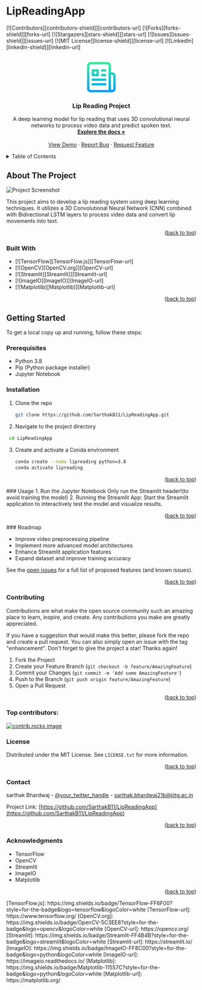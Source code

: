 # LipReadingApp
<!-- Improved compatibility of back to top link: See: https://github.com/othneildrew/Best-README-Template/pull/73 -->
<a id="readme-top"></a>

<!-- PROJECT SHIELDS -->
[![Contributors][contributors-shield]][contributors-url]
[![Forks][forks-shield]][forks-url]
[![Stargazers][stars-shield]][stars-url]
[![Issues][issues-shield]][issues-url]
[![MIT License][license-shield]][license-url]
[![LinkedIn][linkedin-shield]][linkedin-url]

<!-- PROJECT LOGO -->
<br />
<div align="center">
  <a href="https://github.com/SarthakB11/LipReadingApp">
    <img src="images/logo.png" alt="Logo" width="80" height="80">
  </a>

<h3 align="center">Lip Reading Project</h3>

  <p align="center">
    A deep learning model for lip reading that uses 3D convolutional neural networks to process video data and predict spoken text.
    <br />
    <a href="https://github.com/SarthakB11/LipReadingApp"><strong>Explore the docs »</strong></a>
    <br />
    <br />
    <a href="https://github.com/SarthakB11/LipReadingApp">View Demo</a>
    ·
    <a href="https://github.com/SarthakB11/LipReadingApp/issues/new?labels=bug&template=bug-report---.md">Report Bug</a>
    ·
    <a href="https://github.com/SarthakB11/LipReadingApp/issues/new?labels=enhancement&template=feature-request---.md">Request Feature</a>
  </p>
</div>

<!-- TABLE OF CONTENTS -->
<details>
  <summary>Table of Contents</summary>
  <ol>
    <li><a href="#about-the-project">About The Project</a></li>
    <li><a href="#built-with">Built With</a></li>
    <li><a href="#getting-started">Getting Started</a></li>
    <li><a href="#usage">Usage</a></li>
    <li><a href="#roadmap">Roadmap</a></li>
    <li><a href="#contributing">Contributing</a></li>
    <li><a href="#license">License</a></li>
    <li><a href="#contact">Contact</a></li>
    <li><a href="#acknowledgments">Acknowledgments</a></li>
  </ol>
</details>

<!-- ABOUT THE PROJECT -->
## About The Project

![Project Screenshot](images/screenshot.png)

This project aims to develop a lip reading system using deep learning techniques. It utilizes a 3D Convolutional Neural Network (CNN) combined with Bidirectional LSTM layers to process video data and convert lip movements into text. 

<p align="right">(<a href="#readme-top">back to top</a>)</p>

### Built With

* [![TensorFlow][TensorFlow.js]][TensorFlow-url]
* [![OpenCV][OpenCV.org]][OpenCV-url]
* [![Streamlit][Streamlit]][Streamlit-url]
* [![ImageIO][ImageIO]][ImageIO-url]
* [![Matplotlib][Matplotlib]][Matplotlib-url]

<p align="right">(<a href="#readme-top">back to top</a>)</p>

<!-- GETTING STARTED -->
## Getting Started

To get a local copy up and running, follow these steps:

### Prerequisites

* Python 3.8
* Pip (Python package installer)
* Jupyter Notebook

### Installation

1. Clone the repo
   ```sh
   git clone https://github.com/SarthakB11/LipReadingApp.git
   ```
2. Navigate to the project directory
  ```sh
   cd LipReadingApp
   ```
3. Create and activate a Conda environment
   ```sh
   conda create --name lipreading python=3.8
   conda activate lipreading
   ```
<p align="right">(<a href="#readme-top">back to top</a>)</p>
<!-- USAGE EXAMPLES -->
### Usage
1. Run the Jupyter Notebook
   Only run the Streamlit header!(to avoid training the model)
2. Running the Streamlit App: Start the Streamlit application to interactively test the model and visualize results.

<p align="right">(<a href="#readme-top">back to top</a>)</p>
<!-- ROADMAP -->
### Roadmap

- Improve video preprocessing pipeline
- Implement more advanced model architectures
- Enhance Streamlit application features
- Expand dataset and improve training accuracy

See the [open issues](https://github.com/SarthakB11/LipReadingApp/issues) for a full list of proposed features (and known issues).

<p align="right">(<a href="#readme-top">back to top</a>)</p>

<!-- CONTRIBUTING -->
### Contributing

Contributions are what make the open source community such an amazing place to learn, inspire, and create. Any contributions you make are greatly appreciated.

If you have a suggestion that would make this better, please fork the repo and create a pull request. You can also simply open an issue with the tag "enhancement". Don't forget to give the project a star! Thanks again!

1. Fork the Project
2. Create your Feature Branch (`git checkout -b feature/AmazingFeature`)
3. Commit your Changes (`git commit -m 'Add some AmazingFeature'`)
4. Push to the Branch (`git push origin feature/AmazingFeature`)
5. Open a Pull Request

<p align="right">(<a href="#readme-top">back to top</a>)</p>

### Top contributors:

<a href="https://github.com/SarthakB11/LipReadingApp/graphs/contributors">
  <img src="https://contrib.rocks/image?repo=SarthakB11/LipReadingApp" alt="contrib.rocks image" />
</a>

<!-- LICENSE -->
### License

Distributed under the MIT License. See `LICENSE.txt` for more information.

<p align="right">(<a href="#readme-top">back to top</a>)</p>

<!-- CONTACT -->
### Contact

sarthak Bhardwaj - [@your_twitter_handle](https://x.com/Sarthak1102) - sarthak.bhardwaj21b@iiitg.ac.in

Project Link: [https://github.com/SarthakB11/LipReadingApp](https://github.com/SarthakB11/LipReadingApp)

<p align="right">(<a href="#readme-top">back to top</a>)</p>

<!-- ACKNOWLEDGMENTS -->
### Acknowledgments

* TensorFlow
* OpenCV
* Streamlit
* ImageIO
* Matplotlib

<p align="right">(<a href="#readme-top">back to top</a>)</p>
<!-- MARKDOWN LINKS & IMAGES -->
[TensorFlow.js]: https://img.shields.io/badge/TensorFlow-FF6F00?style=for-the-badge&logo=tensorflow&logoColor=white
[TensorFlow-url]: https://www.tensorflow.org/
[OpenCV.org]: https://img.shields.io/badge/OpenCV-5C3EE8?style=for-the-badge&logo=opencv&logoColor=white
[OpenCV-url]: https://opencv.org/
[Streamlit]: https://img.shields.io/badge/Streamlit-FF4B4B?style=for-the-badge&logo=streamlit&logoColor=white
[Streamlit-url]: https://streamlit.io/
[ImageIO]: https://img.shields.io/badge/ImageIO-FF8C00?style=for-the-badge&logo=python&logoColor=white
[ImageIO-url]: https://imageio.readthedocs.io/
[Matplotlib]: https://img.shields.io/badge/Matplotlib-11557C?style=for-the-badge&logo=python&logoColor=white
[Matplotlib-url]: https://matplotlib.org/

